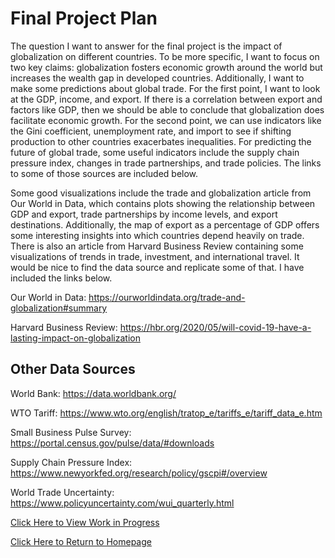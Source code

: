 # Final Project Plan

The question I want to answer for the final project is the impact of globalization on different countries. To be more specific, I want to focus on two key claims: globalization fosters economic growth around the world but increases the wealth gap in developed countries. Additionally, I want to make some predictions about global trade. For the first point, I want to look at the GDP, income, and export. If there is a correlation between export and factors like GDP, then we should be able to conclude that globalization does facilitate economic growth. For the second point, we can use indicators like the Gini coefficient, unemployment rate, and import to see if shifting production to other countries exacerbates inequalities. For predicting the future of global trade, some useful indicators include the supply chain pressure index, changes in trade partnerships, and trade policies. The links to some of those sources are included below.

Some good visualizations include the trade and globalization article from Our World in Data, which contains plots showing the relationship between GDP and export, trade partnerships by income levels, and export destinations. Additionally, the map of export as a percentage of GDP offers some interesting insights into which countries depend heavily on trade. There is also an article from Harvard Business Review containing some visualizations of trends in trade, investment, and international travel. It would be nice to find the data source and replicate some of that. I have included the links below.

Our World in Data: https://ourworldindata.org/trade-and-globalization#summary

Harvard Business Review: https://hbr.org/2020/05/will-covid-19-have-a-lasting-impact-on-globalization

## Other Data Sources

World Bank: https://data.worldbank.org/

WTO Tariff: https://www.wto.org/english/tratop_e/tariffs_e/tariff_data_e.htm

Small Business Pulse Survey: https://portal.census.gov/pulse/data/#downloads

Supply Chain Pressure Index: https://www.newyorkfed.org/research/policy/gscpi#/overview

World Trade Uncertainty: https://www.policyuncertainty.com/wui_quarterly.html


[Click Here to View Work in Progress](Final_Project.md)

[Click Here to Return to Homepage](README.md)
